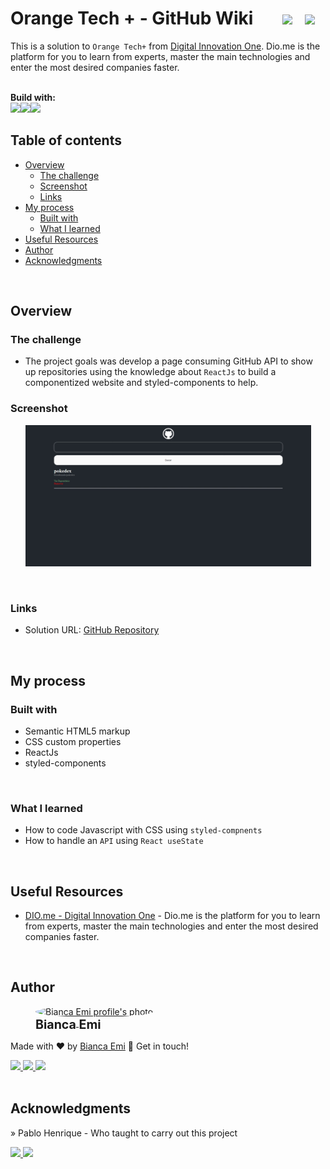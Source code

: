 # Orange Tech + - GitHub Wiki &nbsp; &nbsp; &nbsp; <img src="https://img.shields.io/github/last-commit/bemibrando/website-study/project/github-wiki?style=for-the-badge" height="24px"/> &nbsp; <img src="https://img.shields.io/badge/status-done-green?style=for-the-badge" height="24px"/>

This is a solution to `Orange Tech+` from [Digital Innovation One](https://www.dio.me/en). Dio.me is the platform for you to learn from experts, master the main technologies and enter the most desired companies faster.

<br/>
<b>Build with:</b> <br/>
<img src="https://img.shields.io/badge/html5-%23E34F26.svg?style=for-the-badge&logo=html5&logoColor=white" height="24px"/><img src="https://img.shields.io/badge/css3-%231572B6.svg?style=for-the-badge&logo=css3&logoColor=white" height="24px" /><img src="https://img.shields.io/badge/react-%2320232a.svg?style=for-the-badge&logo=react&logoColor=%2361DAFB" height="24px" />

## Table of contents

- [Overview](#overview)
  - [The challenge](#the-challenge)
  - [Screenshot](#screenshot)
  - [Links](#links)
- [My process](#my-process)
  - [Built with](#built-with)
  - [What I learned](#what-i-learned)
- [Useful Resources](#useful-resources)
- [Author](#author)
- [Acknowledgments](#acknowledgments)

<br />

## Overview

### <b id="the-challenge">The challenge</b>
- The project goals was develop a page consuming GitHub API to show up repositories using the knowledge about `ReactJs` to build a componentized website and styled-components to help.

### <b id="screenshot">Screenshot</b>

<p align="center">
    <img src="./src/assets/github-wiki.jpeg" alt="GitHub Wiki solution view" width="457px" />
</p>

<br />

### <b id="links">Links</b>
- Solution URL: [GitHub Repository](https://github.com/bemibrando/website-study/tree/main/frontend/github-wiki)

<br />

## My process

### <b id="built-with">Built with</b>

- Semantic HTML5 markup
- CSS custom properties
- ReactJs
- styled-components

<br />

### <b id="what-i-learned">What I learned</b>
- How to code Javascript with CSS using `styled-compnents`
- How to handle an `API` using `React useState` 

<br />

## Useful Resources

- [DIO.me - Digital Innovation One](https://www.dio.me/en) - Dio.me is the platform for you to learn from experts, master the main technologies and enter the most desired companies faster.

<br />

## Author
<div sytle="display: inline-block;">
    <figure>
        <a href="https://github.com/bemibrando" target="_blank">
            <img style="border-radius: 50%;" src="https://avatars.githubusercontent.com/u/102377919?v=4" width="100px" alt="Bianca Emi profile's photo"> <br />
            <sub style="text-align: center; font-size: 1.4em;"><b>Bianca Emi</b></sub>
        </a>
    </figure>
    <p>Made with ♥ by <a href="https://github.com/bemibrando" target="_blank">Bianca Emi</a> 👋 Get in touch!</p>
    <div align="start">
        <a href="https://www.linkedin.com/in/bianca-emi/" target="_blank">
            <img src="https://img.shields.io/badge/LinkedIn-0077B5?style=for-the-badge&logo=linkedin&logoColor=white">
        </a>   
        <a href="https://twitter.com/bemibrando" target="_blank">
            <img src="https://img.shields.io/badge/Twitter-1DA1F2?style=for-the-badge&logo=twitter&logoColor=white">
        </a>   
        <a href="mailto: bemi.brando@outlook.com">
            <img src="https://img.shields.io/badge/bemi.brando@outlook.com-0078D4?style=for-the-badge&logo=microsoft-outlook&logoColor=white">
        </a><br/>
    </div>
</div>

<br />

## Acknowledgments

» Pablo Henrique - Who taught to carry out this project
<div>
<a href="https://github.com/pablohdev" target="_blank">
    <img src="https://img.shields.io/badge/github-%23121011.svg?style=for-the-badge&logo=github&logoColor=white">
</a>
<a href="https://www.linkedin.com/in/pablohdev/" target="_blank">
            <img src="https://img.shields.io/badge/LinkedIn-0077B5?style=for-the-badge&logo=linkedin&logoColor=white">
</a>
</div>